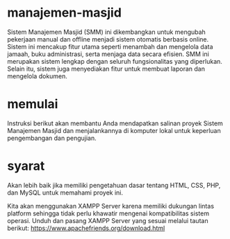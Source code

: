 # **manajemen-masjid**
Sistem Manajemen Masjid (SMM) ini dikembangkan untuk mengubah pekerjaan manual dan offline menjadi sistem otomatis berbasis online. Sistem ini mencakup fitur utama seperti menambah dan mengelola data jamaah, buku administrasi, serta menjaga data secara efisien. SMM ini merupakan sistem lengkap dengan seluruh fungsionalitas yang diperlukan. Selain itu, sistem juga menyediakan fitur untuk membuat laporan dan mengelola dokumen.

# **memulai**
Instruksi berikut akan membantu Anda mendapatkan salinan proyek Sistem Manajemen Masjid dan menjalankannya di komputer lokal untuk keperluan pengembangan dan pengujian.

# **syarat**
Akan lebih baik jika memiliki pengetahuan dasar tentang HTML, CSS, PHP, dan MySQL untuk memahami proyek ini.

Kita akan menggunakan XAMPP Server karena memiliki dukungan lintas platform sehingga tidak perlu khawatir mengenai kompatibilitas sistem operasi.
Unduh dan pasang XAMPP Server yang sesuai melalui tautan berikut:
https://www.apachefriends.org/download.html
